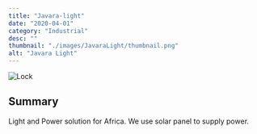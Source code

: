 ```yaml
---
title: "Javara-light"
date: "2020-04-01"
category: "Industrial"
desc: ""
thumbnail: "./images/JavaraLight/thumbnail.png"
alt: "Javara Light"
---
```


![Lock](https://i.imgur.com/GH9RSdm.png)

## Summary

Light and Power solution for Africa. We use solar panel to supply power.
